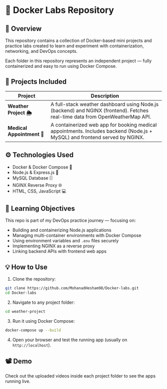 # 🐳 Docker Labs Repository

## 📘 Overview

This repository contains a collection of Docker-based mini projects and practice labs created to learn and experiment with containerization, networking, and DevOps concepts.

Each folder in this repository represents an independent project — fully containerized and easy to run using Docker Compose.

## 🧩 Projects Included

| Project | Description |
| --- | --- |
| **Weather Project 🌦️** | A full-stack weather dashboard using Node.js (backend) and NGINX (frontend). Fetches real-time data from OpenWeatherMap API. |
| **Medical Appointment 💊** | A containerized web app for booking medical appointments. Includes backend (Node.js + MySQL) and frontend served by NGINX. |

## ⚙️ Technologies Used

- Docker & Docker Compose 🐳
- Node.js & Express.js 🚀
- MySQL Database 🗄️
- NGINX Reverse Proxy 🌐
- HTML, CSS, JavaScript 💻

## 🧠 Learning Objectives

This repo is part of my DevOps practice journey — focusing on:

- Building and containerizing Node.js applications
- Managing multi-container environments with Docker Compose
- Using environment variables and `.env` files securely
- Implementing NGINX as a reverse proxy
- Linking backend APIs with frontend web apps

## 💡 How to Use

1. Clone the repository:

```bash
git clone https://github.com/MohanadHesham98/Docker-labs.git
cd Docker-labs
```

2. Navigate to any project folder:

```bash
cd weather-project
```

3. Run it using Docker Compose:

```bash
docker-compose up --build
```

4. Open your browser and test the running app (usually on `http://localhost`).

## 📽️ Demo

Check out the uploaded videos inside each project folder to see the apps running live.